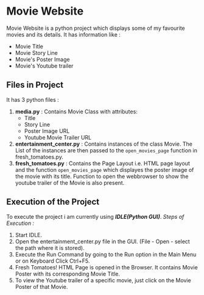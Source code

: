 # Movie Website
Movie Website is a python project which displays some of my favourite movies and its details. 
It has information like :
- Movie Title
- Movie Story Line
- Movie's Poster Image
- Movie's Youtube trailer

## Files in Project
It has 3 python files :
1. **media.py** : Contains Movie Class with attributes: 
     - Title
     - Story Line
     - Poster Image URL
     - Youtube Movie Trailer URL
2. **entertainment_center.py** : Contains instances of the class Movie. The List of the instances are then passed to the `open_movies_page` function in fresh_tomatoes.py.
3. **fresh_tomatoes.py** : Contains the Page Layout i.e. HTML page layout and the function `open_movies_page` which displayes the poster image of the movie with its title. Function to open the webbrowser to show the youtube trailer of the Movie is also present.

## Execution of the Project
To execute the project i am currently using _**IDLE(Python GUI)**_. 
_Steps of Execution :_ 
1. Start IDLE.
2. Open the entertainment_center.py file in the GUI. (File - Open - select the path where it is stored).
3. Execute the Run Command by going to the Run option in the Main Menu or on Keyboard Click Ctrl+F5.
4. Fresh Tomatoes! HTML Page is opened in the Browser. It contains Movie Poster with its corresponding Movie Title. 
5. To view the Youtube trailer of a specific movie, just click on the Movie Poster of that Movie.

